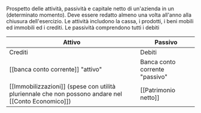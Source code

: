 Prospetto delle attività, passività e capitale netto di un'azienda in un (determinato momento). Deve essere redatto almeno una volta all'anno alla chiusura dell'esercizio. 
Le attività includono la cassa, i prodotti, i beni mobili ed immobili ed i crediti.
Le passività comprendono tutti i debiti

|Attivo|Passivo|
|---|---|
|Crediti|Debiti|
|[[banca conto corrente]] "attivo"|Banca conto corrente "passivo"|
|[[Immobilizzazioni]] (spese con utilità pluriennale che non possono andare nel [[Conto Economico]])|[[Patrimonio netto]]|